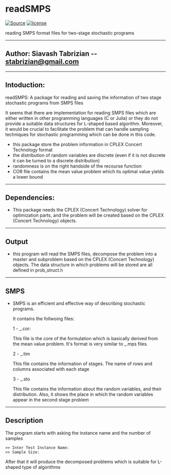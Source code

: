 #  readSMPS

[![Source](https://github.com/siavashtab/2slpEval/tree/master/2slpEval)](https://github.com/siavashtab/2slpEval/tree/master/2slpEval)
[![license](https://github.com/siavashtab/2slpEval/tree/master/LICENSE)](https://github.com/siavashtab/2slpEval/tree/master/LICENSE)

reading SMPS format files for two-stage stochastic programs

------------------

##  Author: Siavash Tabrizian -- stabrizian@gmail.com 

------------------

## Intoduction:

readSMPS: A package for reading and saving the information of two stage stochastic programs from SMPS files

It seems that there are implementation for reading SMPS files which are either written in other 
programming languages (C or Julia) or they do not provide a suitable data structures for L-shaped 
based algorithm. Moreover, it would be crucial to facilitate the problem that can handle sampling 
techniques for stochastic programming which can be done in this code.

-  this package store the problem information in CPLEX Concert Technology format
-  the distribution of random variables are discrete (even if it is not discrete it can be turned to a discrete distribution)
-  randomness is on the right handside of the recourse function
-  COR file contains the mean value problem which its optimal value yields a lower bound

------------------

## Dependencies:

- This package needs the CPLEX (Concert Technology) solver for optimization parts, 
  and the problem will be created based on the  CPLEX (Concert Technology) objects.

------------------

## Output

- this program will read the SMPS files, decompose the problem
  into a master and subproblem based on the CPLEX (Concert Technology) objects. 
  The data structure in which problems will be stored are all defined in prob_struct.h

------------------

## SMPS 

- SMPS is an efficient and effective way of describing stochastic programs. 

  It contains the follwoing files:
  
  1 - _.cor:
  
     This file is the core of the formulation which is basically derived from the 
	 mean value problem. It's format is very similar to _.mps files.
	 
  2 - _.tim
    
	This file contains the information of stages. The name of rows and columns 
	associated with each stage
	
  3 - _.sto
  
    This file contains the information about the random variables, and their distribution.
	Also, it shows the place in which the random variables appear in the second stage problem

-------------------

## Description

The program starts with asking the instance name and the number of samples
~~~~
>> Inter Test Instance Name:
>> Sample Size:
~~~~
After that it will produce the decomposed problems which is suitable for 
L-shaped type of algorithms

